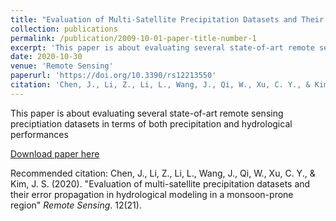 ```yaml
---
title: "Evaluation of Multi-Satellite Precipitation Datasets and Their Error Propagation in Hydrological Modeling in a Monsoon-Prone Region"
collection: publications
permalink: /publication/2009-10-01-paper-title-number-1
excerpt: 'This paper is about evaluating several state-of-art remote sensing preciptiation datasets in terms of both precipitation and hydrological performances'
date: 2020-10-30
venue: 'Remote Sensing'
paperurl: 'https://doi.org/10.3390/rs12213550'
citation: 'Chen, J., Li, Z., Li, L., Wang, J., Qi, W., Xu, C. Y., & Kim, J. S. (2020). &quot;Evaluation of multi-satellite precipitation datasets and their error propagation in hydrological modeling in a monsoon-prone region.&quot; <i>Remote Sensing</i>. 12(21).'
---
```

This paper is about evaluating several state-of-art remote sensing preciptiation datasets in terms of both precipitation and hydrological performances

[Download paper here](http://academicpages.github.io/files/paper1.pdf)

Recommended citation: Chen, J., Li, Z., Li, L., Wang, J., Qi, W., Xu, C. Y., & Kim, J. S. (2020). "Evaluation of multi-satellite precipitation datasets and their error propagation in hydrological modeling in a monsoon-prone region" <i>Remote Sensing</i>. 12(21).
